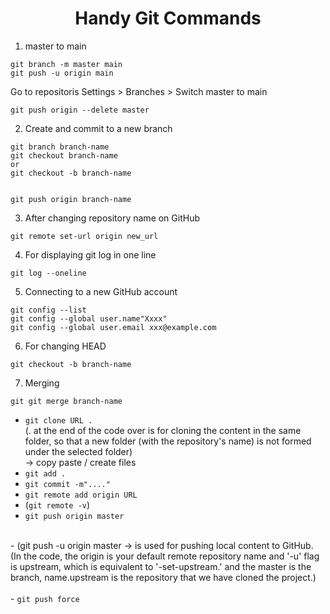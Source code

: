 <h1 align="center">Handy Git Commands</h1>

1. master to main
```
git branch -m master main
git push -u origin main
```
Go to repositoris Settings > Branches > Switch master to main

```
git push origin --delete master
```

2. Create and commit to a new branch
```
git branch branch-name
git checkout branch-name
or
git checkout -b branch-name


git push origin branch-name
```

3. After changing repository name on GitHub
```
git remote set-url origin new_url
```
4. For displaying git log in one line
```
git log --oneline
```
5. Connecting to a new GitHub account
```
git config --list
git config --global user.name"Xxxx"
git config --global user.email xxx@example.com
```
6. For changing HEAD
```
git checkout -b branch-name
```
7. Merging
```
git git merge branch-name
```



- <code>git clone URL . </code> <br />
	(. at the end of the code over is for cloning the content in the same folder, so that a new folder (with the repository's name) is not formed under the selected folder)<br />
 -> copy paste / create files<br />
- <code>git add .</code><br />
- <code>git commit -m"...."</code><br />
- <code>git remote add origin URL</code><br />
- (<code>git remote -v</code>)<br />
- <code>git push origin master</code><br />
<br />
- (git push -u origin master -> is used for pushing local content to GitHub.<br />
  (In the code, the origin is your default remote repository name and '-u' flag is upstream, which is equivalent to '-set-upstream.' and the master is the branch, name.upstream is the repository that we have cloned the project.)
  <br/><br/>
- <code>git push force</code><br/>
